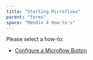 ```yaml
---
title: "Starting Microflows"
parent: "forms"
space: "Mendix 4 How-to's"
---
```

Please select a how-to:

*   [Configure a Microflow Button](configure-a-microflow-button)
